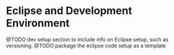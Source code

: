 # Eclipse and Development Environment
@TODO dev setup section to include info on Eclipse setup, such
as versioning.
@TODO package the eclipse code setup as a template
